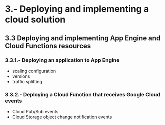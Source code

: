 

# 3.-  Deploying and implementing a cloud solution

## 3.3 Deploying and implementing App Engine and Cloud Functions resources
### 3.3.1.- Deploying an application to App Engine
- scaling configuration
- versions
- traffic splitting
### 3.3.2.- Deploying a Cloud Function that receives Google Cloud events
- Cloud Pub/Sub events
- Cloud Storage object change notification events

